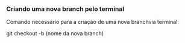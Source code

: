 ### Criando uma nova branch pelo terminal

Comando necessário para a criação de uma nova branchvia terminal:

git checkout -b (nome da nova branch)